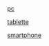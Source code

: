 [pc](http://framebox.org/AbwVx-XYUHRr)

[tablette](http://framebox.org/AbWay-QkqwAc)

[smartphone](http://framebox.org/AbwVx-XYUHRr)
